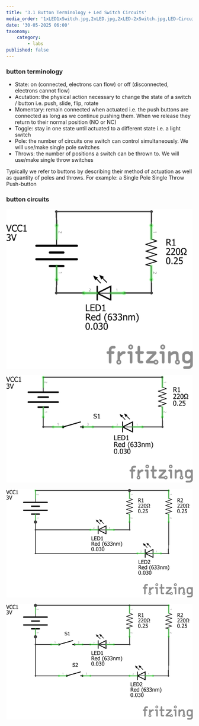 ```yaml
---
title: '3.1 Button Terminology + Led Switch Circuits'
media_order: '1xLED1xSwitch.jpg,2xLED.jpg,2xLED-2xSwitch.jpg,LED-Circuit.jpg'
date: '30-05-2025 06:00'
taxonomy:
    category:
        - labs
published: false
---
```


### button terminology

* State: on (connected, electrons can flow) or off (disconnected, electrons cannot flow)
* Acutation: the physical action necessary to change the state of a switch / button i.e. push, slide, flip, rotate
* Momentary: remain connected when actuated i.e. the push buttons are connected as long as we continue pushing them. When we release they return to their normal position (NO or NC)
* Toggle: stay in one state until actuated to a different state i.e. a light switch
* Pole: the number of circuits one switch can control simultaneously. We will use/make single pole switches
* Throws: the number of positions a switch can be thrown to. We will use/make single throw switches

Typically we refer to buttons by describing their method of actuation as well as quantity of poles and throws. For example: a Single Pole Single Throw Push-button

### button circuits

![LED-Circuit](LED-Circuit.jpg "LED-Circuit")

![1xLED1xSwitch](1xLED1xSwitch.jpg "1xLED1xSwitch")

![2xLED](2xLED.jpg "2xLED")

![2xLED-2xSwitch](2xLED-2xSwitch.jpg "2xLED-2xSwitch")
